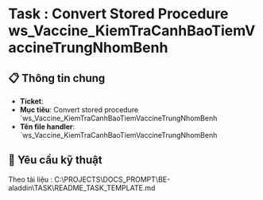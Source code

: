 # Task : Convert Stored Procedure ws_Vaccine_KiemTraCanhBaoTiemVaccineTrungNhomBenh

## 📋 Thông tin chung

- **Ticket**: 
- **Mục tiêu**: Convert stored procedure `ws_Vaccine_KiemTraCanhBaoTiemVaccineTrungNhomBenh
- **Tên file handler**: `ws_Vaccine_KiemTraCanhBaoTiemVaccineTrungNhomBenh

## 🎯 Yêu cầu kỹ thuật
Theo tài liệu : C:\PROJECTS\DOCS_PROMPT\BE-aladdin\TASK\README_TASK_TEMPLATE.md
